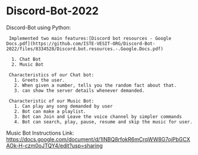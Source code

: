 # Discord-Bot-2022

  Discord-Bot using Python:
  
     Implemented two main features:[Discord bot resources - Google Docs.pdf](https://github.com/ISTE-VESIT-ORG/Discord-Bot-2022/files/8334528/Discord.bot.resources.-.Google.Docs.pdf)

      1. Chat Bot
      2. Music Bot

     Characteristics of our Chat bot:
       1. Greets the user.
       2. When given a number, tells you the random fact about that.
       3. can show the server details whenever demanded.

     Characteristic of our Music Bot:
       1. Can play any song demanded by user
       2. Bot can make a playlist.
       3. Bot can Join and Leave the voice channel by simpler commands
       4. Bot can search, play, pause, resume and skip the music for user.

   Music Bot Instructions Link:
     https://docs.google.com/document/d/1INBQ8rfokR6mCrqWW8G7ojPbGCXAOk-H-czm0oJTQY4/edit?usp=sharing
      
   
      
      



    
